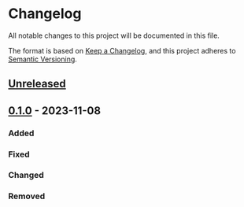 # Changelog

All notable changes to this project will be documented in this file.

The format is based on [Keep a Changelog](https://keepachangelog.com/en/1.0.0/),
and this project adheres to [Semantic Versioning](https://semver.org/spec/v2.0.0.html).

## [Unreleased]

## [0.1.0] - 2023-11-08

### Added

### Fixed

### Changed

### Removed


[unreleased]: https://github.com/IslasGECI/split_cat_morphometry/compare/v0.1.0...HEAD
[0.1.0]: https://github.com/IslasGECI/split_cat_morphometry/releases/tag/v0.1.0